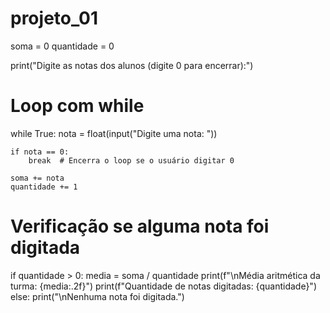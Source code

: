 # projeto_01

soma = 0
quantidade = 0

print("Digite as notas dos alunos (digite 0 para encerrar):")

# Loop com while
while True:
    nota = float(input("Digite uma nota: "))

    if nota == 0:
        break  # Encerra o loop se o usuário digitar 0

    soma += nota
    quantidade += 1

# Verificação se alguma nota foi digitada
if quantidade > 0:
    media = soma / quantidade
    print(f"\nMédia aritmética da turma: {media:.2f}")
    print(f"Quantidade de notas digitadas: {quantidade}")
else:
    print("\nNenhuma nota foi digitada.")
